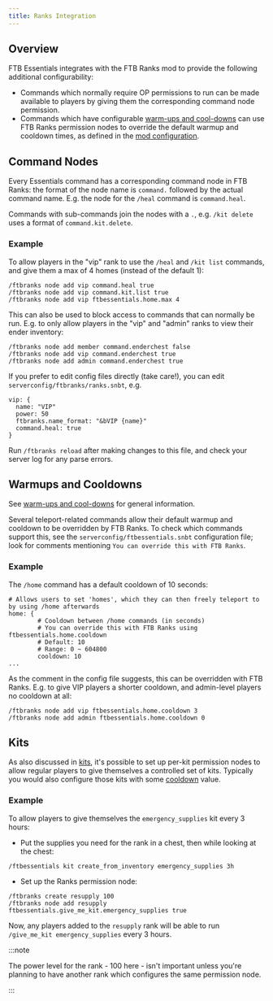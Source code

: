 ```yaml
---
title: Ranks Integration
---
```


## Overview

FTB Essentials integrates with the FTB Ranks mod to provide the following additional configurability:

* Commands which normally require OP permissions to run can be made available to players by giving them the corresponding command node permission.
* Commands which have configurable [warm-ups and cool-downs](/docs/mods/suite/Essentials/Warmups_Cooldowns) can use FTB Ranks permission nodes to override the default warmup and cooldown times, as defined in the [mod configuration](/docs/mods/suite/Essentials/Configuration).

## Command Nodes

Every Essentials command has a corresponding command node in FTB Ranks: the format of the node name is `command.` followed by the actual command name. E.g. the node for the `/heal` command is `command.heal`.

Commands with sub-commands join the nodes with a `.`, e.g. `/kit delete` uses a format of `command.kit.delete`.

### Example

To allow players in the "vip" rank to use the `/heal` and `/kit list` commands, and give them a max of 4 homes (instead of the default 1):

```
/ftbranks node add vip command.heal true
/ftbranks node add vip command.kit.list true
/ftbranks node add vip ftbessentials.home.max 4
```

This can also be used to block access to commands that can normally be run. E.g. to only allow players in the "vip" and "admin" ranks to view their ender inventory:

```
/ftbranks node add member command.enderchest false
/ftbranks node add vip command.enderchest true
/ftbranks node add admin command.enderchest true
```

If you prefer to edit config files directly (take care!), you can edit `serverconfig/ftbranks/ranks.snbt`, e.g.

```
vip: {
  name: "VIP"
  power: 50
  ftbranks.name_format: "&bVIP {name}"
  command.heal: true
}
```

Run `/ftbranks reload` after making changes to this file, and check your server log for any parse errors.

## Warmups and Cooldowns

See [warm-ups and cool-downs](/docs/mods/suite/Essentials/Warmups_Cooldowns) for general information.

Several teleport-related commands allow their default warmup and cooldown to be overridden by FTB Ranks. To check which commands support this, see the `serverconfig/ftbessentials.snbt` configuration file; look for comments mentioning `You can override this with FTB Ranks`.

### Example

The `/home` command has a default cooldown of 10 seconds:

```
# Allows users to set 'homes', which they can then freely teleport to by using /home afterwards
home: {
        # Cooldown between /home commands (in seconds)
        # You can override this with FTB Ranks using ftbessentials.home.cooldown
        # Default: 10
        # Range: 0 ~ 604800
        cooldown: 10
...
```

As the comment in the config file suggests, this can be overridden with FTB Ranks. E.g. to give VIP players a shorter cooldown, and admin-level players no cooldown at all:

```
/ftbranks node add vip ftbessentials.home.cooldown 3
/ftbranks node add admin ftbessentials.home.cooldown 0
```

## Kits

As also discussed in [kits](http://localhost:3000/docs/mods/suite/Essentials/Kits#giving-to-yourself), it's possible to set up per-kit permission nodes to allow regular players to give themselves a controlled set of kits. Typically you would also configure those kits with some [cooldown](Kits#cooldowns) value.

### Example

To allow players to give themselves the `emergency_supplies` kit every 3 hours:

* Put the supplies you need for the rank in a chest, then while looking at the chest:

```
/ftbessentials kit create_from_inventory emergency_supplies 3h
```

* Set up the Ranks permission node:

```
/ftbranks create resupply 100
/ftbranks node add resupply ftbessentials.give_me_kit.emergency_supplies true
```

Now, any players added to the `resupply` rank will be able to run `/give_me_kit emergency_supplies` every 3 hours.

:::note

The power level for the rank - 100 here - isn't important unless you're planning to have another rank which configures the same permission node.

:::
